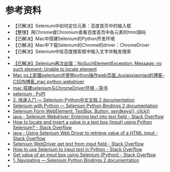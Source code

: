 # 参考资料

* 【已解决】Selenium中如何定位元素：百度首页中的输入框
* 【整理】用Chrome或Chromium查看百度首页中各元素的html源码
* 【已解决】Mac中搭建Selenium的Python开发环境
* 【已解决】Mac中下载Selenium的Chrome的driver：ChromeDriver
* 【已解决】Selenium中给百度搜索框中输入文字并触发搜索
* 
* [【已解决】Selenium再次出错：NoSuchElementException: Message: no such element: Unable to locate element](http://www.crifan.com/selenium_nosuchelementexception_messsage_no_such_element_unable_to_locate_element)
* [Mac os上配置selenium并使用python操作web页面_iluxiaoxiaoniao的博客-CSDN博客_mac python webdriver](https://blog.csdn.net/iluxiaoxiaoniao/article/details/80384118)
* [mac 搭建selenium与ChromeDriver环境 - 简书](https://www.jianshu.com/p/39716ea15d99)
* [selenium · PyPI](https://pypi.org/project/selenium/)
* [2. 快速入门 — Selenium-Python中文文档 2 documentation](https://selenium-python-zh.readthedocs.io/en/latest/getting-started.html)
* [Selenium with Python — Selenium Python Bindings 2 documentation](https://selenium-python.readthedocs.io)
* [Selenium Form WebElement: TextBox, Button, sendkeys(), click()](https://www.guru99.com/accessing-forms-in-webdriver.html)
* [java - Selenium Webdriver: Entering text into text field - Stack Overflow](https://stackoverflow.com/questions/19137109/selenium-webdriver-entering-text-into-text-field)
* [How to locate and insert a value in a text box (input) using Python Selenium? - Stack Overflow](https://stackoverflow.com/questions/18557275/how-to-locate-and-insert-a-value-in-a-text-box-input-using-python-selenium)
* [java - Using Selenium Web Driver to retrieve value of a HTML input - Stack Overflow](https://stackoverflow.com/questions/7852287/using-selenium-web-driver-to-retrieve-value-of-a-html-input)
* [Selenium WebDriver get text from input field - Stack Overflow](https://stackoverflow.com/questions/36202689/selenium-webdriver-get-text-from-input-field)
* [How to use Selenium to input text in Python - Stack Overflow](https://stackoverflow.com/questions/48782458/how-to-use-selenium-to-input-text-in-python)
* [Get value of an input box using Selenium (Python) - Stack Overflow](https://stackoverflow.com/questions/25580569/get-value-of-an-input-box-using-selenium-python)
* [1. Navigating — Selenium Python Bindings 2 documentation](https://selenium-python.readthedocs.io/navigating.html)
* 
